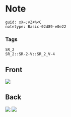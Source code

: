 # Note
```
guid: xX~;vZ+%<C
notetype: Basic-02d89-e0e22
```

### Tags
```
SR_2
SR_2::SR-2-V::SR_2_V-4
```

## Front
<img src="paste-e8f4f1d6a271db7005e28ce46f83e18afe2daf03.jpg">

## Back
<img src="paste-6d8f107be3d528bc235966b3e82ace14184e62c8.jpg">
<img src="paste-d79c12c440444bd8fba4b5797f1ae545e69854c5.jpg">
